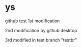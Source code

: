 # ys

github test 1st modification

2nd modification by github desktop

3rd modified in test branch "testbr"
